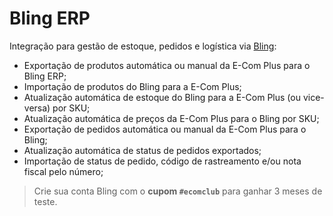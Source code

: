 # Bling ERP

Integração para gestão de estoque, pedidos e logística via [Bling](https://www.bling.com.br/home):

- Exportação de produtos automática ou manual da E-Com Plus para o Bling ERP;
- Importação de produtos do Bling para a E-Com Plus;
- Atualização automática de estoque do Bling para a E-Com Plus (ou vice-versa) por SKU;
- Atualização automática de preços da E-Com Plus para o Bling por SKU;
- Exportação de pedidos automática ou manual da E-Com Plus para o Bling;
- Atualização automática de status de pedidos exportados;
- Importação de status de pedido, código de rastreamento e/ou nota fiscal pelo número;

> Crie sua conta Bling com o **cupom `#ecomclub`** para ganhar 3 meses de teste.
